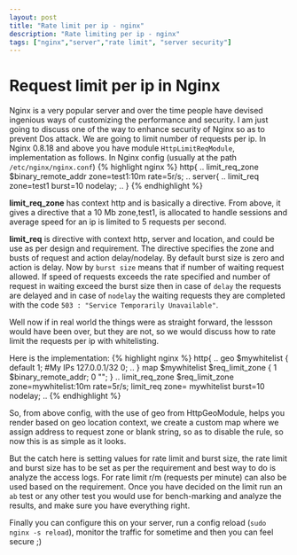 ```yaml
---
layout: post
title: "Rate limit per ip - nginx"
description: "Rate limiting per ip - nginx"
tags: ["nginx","server","rate limit", "server security"]
---
```


Request limit per ip in Nginx
=============================

Nginx is a very popular server and over the time people have devised ingenious ways of customizing the performance and security. I am just going to discuss one of the way to enhance security of Nginx so as to prevent Dos attack. We are going to limit number of requests per ip.
In Nginx 0.8.18 and above you have module `HttpLimitReqModule`, implementation as follows.
In Nginx config (usually at the path `/etc/nginx/nginx.conf`)
{% highlight nginx %}
    http{
        ..
            limit_req_zone $binary_remote_addr  zone=test1:10m   rate=5r/s;
        ..
    server{
        ..
            limit_req zone=test1 burst=10 nodelay;
        ..
        }
{% endhighlight %}

**limit_req_zone** has context http and is basically a directive. From above, it gives a directive that a 10 Mb zone,test1, is allocated to handle sessions and average speed for an ip is limited to 5 requests per second.

**limit_req** is directive with context http, server and location, and could be use as per design and requirement. The directive specifies the zone and busts of request and action delay/nodelay. By default burst size is zero and action is delay. Now by `burst size` means that if number of waiting request allowed. If speed of requests exceeds the rate specified and number of request in waiting exceed the burst size then in case of `delay` the requests are delayed and in case of `nodelay` the waiting requests they are completed with the code `503 : "Service Temporarily Unavailable"`.

Well now if in real world the things were as straight forward, the lessson would have been over, but they are not, so we would discuss how to rate limit the requests per ip with whitelisting.

Here is the implementation:
{% highlight nginx %}
    http{
        ..
        geo $mywhitelist {
            default 1;
            #My IPs
            127.0.0.1/32 0;
            ..
            }
        map $mywhitelist $req_limit_zone {
            1   $binary_remote_addr;
            0   "";
        }
        ..
        limit_req_zone $req_limit_zone zone=mywhitelist:10m rate=5r/s;
        limit_req zone= mywhitelist burst=10 nodelay;
        ..
{% endhighlight %}

So, from above config, with the use of geo from HttpGeoModule, helps you render based on geo location context, we create a custom map where we assign address to request zone or blank string, so as to disable the rule, so now this is as simple as it looks.

But the catch here is setting values for rate limit and burst size, the rate limit and burst size has to be set as per the requirement and best way to do is analyze the access logs. For rate limit r/m (requests per minute) can also be used based on the requirement. Once you have decided on the limit run an `ab` test or any other test you would use for bench-marking and analyze the results, and make sure you have everything right.

Finally you can configure this on your server, run a config reload (`sudo nginx -s reload`), monitor the traffic for sometime and then you can feel secure ;)
